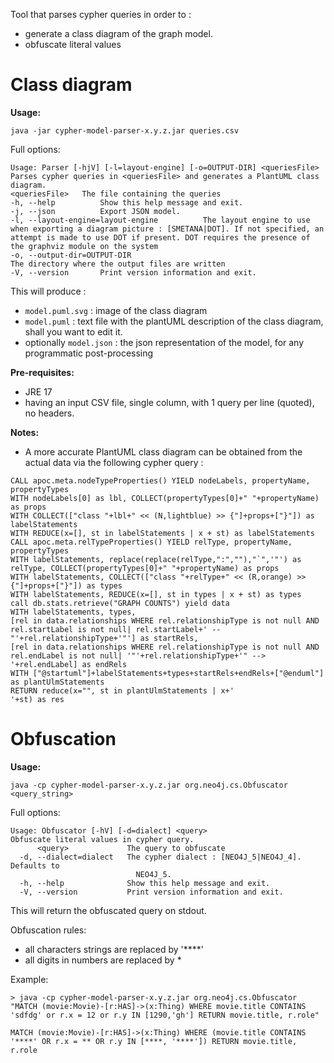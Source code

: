 Tool that parses cypher queries in order to :
- generate a class diagram of the graph model.
- obfuscate literal values

# Class diagram

**Usage:**


```
java -jar cypher-model-parser-x.y.z.jar queries.csv
```

Full options:

```
Usage: Parser [-hjV] [-l=layout-engine] [-o=OUTPUT-DIR] <queriesFile>
Parses cypher queries in <queriesFile> and generates a PlantUML class diagram.
<queriesFile>   The file containing the queries
-h, --help          Show this help message and exit.
-j, --json          Export JSON model.
-l, --layout-engine=layout-engine          The layout engine to use when exporting a diagram picture : [SMETANA|DOT]. If not specified, an attempt is made to use DOT if present. DOT requires the presence of the graphviz module on the system
-o, --output-dir=OUTPUT-DIR
The directory where the output files are written
-V, --version       Print version information and exit.
```

This will produce :
- `model.puml.svg` : image of the class diagram
- `model.puml` : text file with the plantUML description of the class diagram, shall you want to  edit it.
- optionally `model.json` : the json representation of the model, for any programmatic post-processing


**Pre-requisites:**
- JRE 17
- having an input CSV file, single column, with 1 query per line (quoted), no headers.


**Notes:**
- A more accurate PlantUML class diagram can be obtained from the actual data via the following cypher query :

```
CALL apoc.meta.nodeTypeProperties() YIELD nodeLabels, propertyName, propertyTypes
WITH nodeLabels[0] as lbl, COLLECT(propertyTypes[0]+" "+propertyName) as props
WITH COLLECT(["class "+lbl+" << (N,lightblue) >> {"]+props+["}"]) as labelStatements
WITH REDUCE(x=[], st in labelStatements | x + st) as labelStatements
CALL apoc.meta.relTypeProperties() YIELD relType, propertyName, propertyTypes
WITH labelStatements, replace(replace(relType,":",""),"`",'"') as relType, COLLECT(propertyTypes[0]+" "+propertyName) as props
WITH labelStatements, COLLECT(["class "+relType+" << (R,orange) >> {"]+props+["}"]) as types
WITH labelStatements, REDUCE(x=[], st in types | x + st) as types
call db.stats.retrieve("GRAPH COUNTS") yield data
WITH labelStatements, types,
[rel in data.relationships WHERE rel.relationshipType is not null AND rel.startLabel is not null| rel.startLabel+' -- "'+rel.relationshipType+'"'] as startRels,
[rel in data.relationships WHERE rel.relationshipType is not null AND rel.endLabel is not null| '"'+rel.relationshipType+'" --> '+rel.endLabel] as endRels
WITH ["@startuml"]+labelStatements+types+startRels+endRels+["@enduml"] as plantUlmStatements
RETURN reduce(x="", st in plantUlmStatements | x+'
'+st) as res
```

# Obfuscation

**Usage:**


```
java -cp cypher-model-parser-x.y.z.jar org.neo4j.cs.Obfuscator <query_string>
```

Full options:

```
Usage: Obfuscator [-hV] [-d=dialect] <query>
Obfuscate literal values in cypher query.
      <query>             The query to obfuscate
  -d, --dialect=dialect   The cypher dialect : [NEO4J_5|NEO4J_4]. Defaults to
                            NEO4J_5.
  -h, --help              Show this help message and exit.
  -V, --version           Print version information and exit.
```

This will return the obfuscated query on stdout.

Obfuscation rules: 
- all characters strings are replaced by '****'
- all digits in numbers are replaced by *

Example: 
```
> java -cp cypher-model-parser-x.y.z.jar org.neo4j.cs.Obfuscator "MATCH (movie:Movie)-[r:HAS]->(x:Thing) WHERE movie.title CONTAINS 'sdfdg' or r.x = 12 or r.y IN [1290,'gh'] RETURN movie.title, r.role"

MATCH (movie:Movie)-[r:HAS]->(x:Thing) WHERE (movie.title CONTAINS '****' OR r.x = ** OR r.y IN [****, '****']) RETURN movie.title, r.role
```